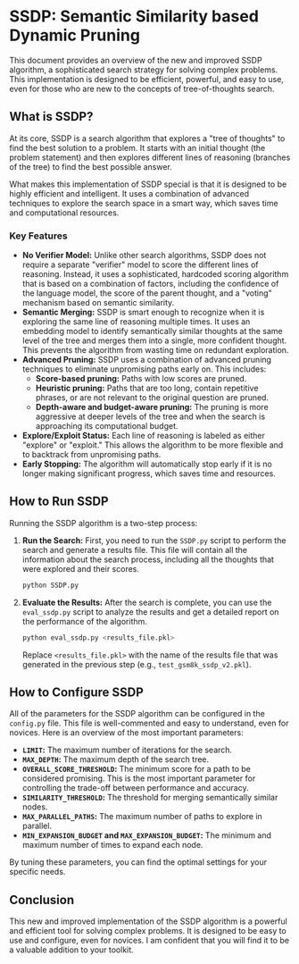 # SSDP: Semantic Similarity based Dynamic Pruning

This document provides an overview of the new and improved SSDP algorithm, a sophisticated search strategy for solving complex problems. This implementation is designed to be efficient, powerful, and easy to use, even for those who are new to the concepts of tree-of-thoughts search.

## What is SSDP?

At its core, SSDP is a search algorithm that explores a "tree of thoughts" to find the best solution to a problem. It starts with an initial thought (the problem statement) and then explores different lines of reasoning (branches of the tree) to find the best possible answer.

What makes this implementation of SSDP special is that it is designed to be highly efficient and intelligent. It uses a combination of advanced techniques to explore the search space in a smart way, which saves time and computational resources.

### Key Features

*   **No Verifier Model:** Unlike other search algorithms, SSDP does not require a separate "verifier" model to score the different lines of reasoning. Instead, it uses a sophisticated, hardcoded scoring algorithm that is based on a combination of factors, including the confidence of the language model, the score of the parent thought, and a "voting" mechanism based on semantic similarity.
*   **Semantic Merging:** SSDP is smart enough to recognize when it is exploring the same line of reasoning multiple times. It uses an embedding model to identify semantically similar thoughts at the same level of the tree and merges them into a single, more confident thought. This prevents the algorithm from wasting time on redundant exploration.
*   **Advanced Pruning:** SSDP uses a combination of advanced pruning techniques to eliminate unpromising paths early on. This includes:
    *   **Score-based pruning:** Paths with low scores are pruned.
    *   **Heuristic pruning:** Paths that are too long, contain repetitive phrases, or are not relevant to the original question are pruned.
    *   **Depth-aware and budget-aware pruning:** The pruning is more aggressive at deeper levels of the tree and when the search is approaching its computational budget.
*   **Explore/Exploit Status:** Each line of reasoning is labeled as either "explore" or "exploit." This allows the algorithm to be more flexible and to backtrack from unpromising paths.
*   **Early Stopping:** The algorithm will automatically stop early if it is no longer making significant progress, which saves time and resources.

## How to Run SSDP

Running the SSDP algorithm is a two-step process:

1.  **Run the Search:** First, you need to run the `SSDP.py` script to perform the search and generate a results file. This file will contain all the information about the search process, including all the thoughts that were explored and their scores.

    ```bash
    python SSDP.py
    ```

2.  **Evaluate the Results:** After the search is complete, you can use the `eval_ssdp.py` script to analyze the results and get a detailed report on the performance of the algorithm.

    ```bash
    python eval_ssdp.py <results_file.pkl>
    ```

    Replace `<results_file.pkl>` with the name of the results file that was generated in the previous step (e.g., `test_gsm8k_ssdp_v2.pkl`).

## How to Configure SSDP

All of the parameters for the SSDP algorithm can be configured in the `config.py` file. This file is well-commented and easy to understand, even for novices. Here is an overview of the most important parameters:

*   **`LIMIT`:** The maximum number of iterations for the search.
*   **`MAX_DEPTH`:** The maximum depth of the search tree.
*   **`OVERALL_SCORE_THRESHOLD`:** The minimum score for a path to be considered promising. This is the most important parameter for controlling the trade-off between performance and accuracy.
*   **`SIMILARITY_THRESHOLD`:** The threshold for merging semantically similar nodes.
*   **`MAX_PARALLEL_PATHS`:** The maximum number of paths to explore in parallel.
*   **`MIN_EXPANSION_BUDGET` and `MAX_EXPANSION_BUDGET`:** The minimum and maximum number of times to expand each node.

By tuning these parameters, you can find the optimal settings for your specific needs.

## Conclusion

This new and improved implementation of the SSDP algorithm is a powerful and efficient tool for solving complex problems. It is designed to be easy to use and configure, even for novices. I am confident that you will find it to be a valuable addition to your toolkit.